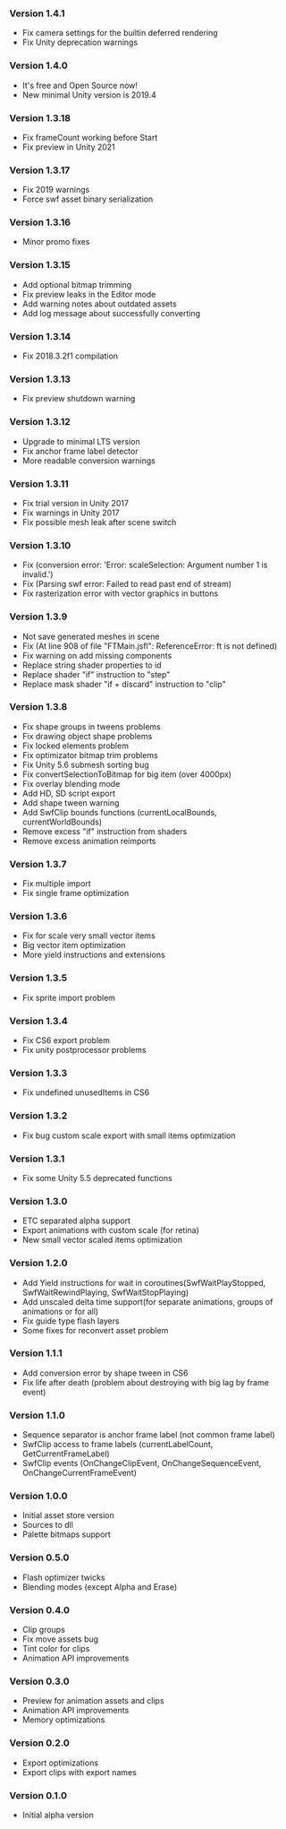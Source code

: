 ### Version 1.4.1

* Fix camera settings for the builtin deferred rendering
* Fix Unity deprecation warnings


### Version 1.4.0

* It's free and Open Source now!
* New minimal Unity version is 2019.4

### Version 1.3.18

* Fix frameCount working before Start
* Fix preview in Unity 2021

### Version 1.3.17

* Fix 2019 warnings
* Force swf asset binary serialization

### Version 1.3.16

* Minor promo fixes

### Version 1.3.15

* Add optional bitmap trimming
* Fix preview leaks in the Editor mode
* Add warning notes about outdated assets
* Add log message about successfully converting

### Version 1.3.14

* Fix 2018.3.2f1 compilation

### Version 1.3.13

* Fix preview shutdown warning

### Version 1.3.12

* Upgrade to minimal LTS version
* Fix anchor frame label detector
* More readable conversion warnings

### Version 1.3.11

* Fix trial version in Unity 2017
* Fix warnings in Unity 2017
* Fix possible mesh leak after scene switch

### Version 1.3.10

* Fix (conversion error: 'Error: scaleSelection: Argument number 1 is invalid.')
* Fix (Parsing swf error: Failed to read past end of stream)
* Fix rasterization error with vector graphics in buttons

### Version 1.3.9

* Not save generated meshes in scene
* Fix (At line 908 of file "FTMain.jsfl": ReferenceError: ft is not defined)
* Fix warning on add missing components
* Replace string shader properties to id
* Replace shader "if" instruction to "step"
* Replace mask shader "if + discard" instruction to "clip"

### Version 1.3.8

* Fix shape groups in tweens problems
* Fix drawing object shape problems
* Fix locked elements problem
* Fix optimizator bitmap trim problems
* Fix Unity 5.6 submesh sorting bug
* Fix convertSelectionToBitmap for big item (over 4000px)
* Fix overlay blending mode
* Add HD, SD script export
* Add shape tween warning
* Add SwfClip bounds functions (currentLocalBounds, currentWorldBounds)
* Remove excess "if" instruction from shaders
* Remove excess animation reimports

### Version 1.3.7

* Fix multiple import
* Fix single frame optimization

### Version 1.3.6

* Fix for scale very small vector items
* Big vector item optimization
* More yield instructions and extensions

### Version 1.3.5

* Fix sprite import problem

### Version 1.3.4

* Fix CS6 export problem
* Fix unity postprocessor problems

### Version 1.3.3

* Fix undefined unusedItems in CS6

### Version 1.3.2

* Fix bug custom scale export with small items optimization

### Version 1.3.1

* Fix some Unity 5.5 deprecated functions

### Version 1.3.0

* ETC separated alpha support
* Export animations with custom scale (for retina)
* New small vector scaled items optimization

### Version 1.2.0

* Add Yield instructions for wait in coroutines(SwfWaitPlayStopped, SwfWaitRewindPlaying, SwfWaitStopPlaying)
* Add unscaled delta time support(for separate animations, groups of animations or for all)
* Fix guide type flash layers
* Some fixes for reconvert asset problem

### Version 1.1.1

* Add conversion error by shape tween in CS6
* Fix life after death (problem about destroying with big lag by frame event)

### Version 1.1.0

* Sequence separator is anchor frame label (not common frame label)
* SwfClip access to frame labels (currentLabelCount, GetCurrentFrameLabel)
* SwfClip events (OnChangeClipEvent, OnChangeSequenceEvent, OnChangeCurrentFrameEvent)

### Version 1.0.0

* Initial asset store version
* Sources to dll
* Palette bitmaps support

### Version 0.5.0

* Flash optimizer twicks
* Blending modes (except Alpha and Erase)

### Version 0.4.0

* Clip groups
* Fix move assets bug
* Tint color for clips
* Animation API improvements

### Version 0.3.0

* Preview for animation assets and clips
* Animation API improvements
* Memory optimizations

### Version 0.2.0

* Export optimizations
* Export clips with export names

### Version 0.1.0

* Initial alpha version
